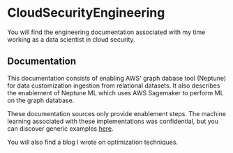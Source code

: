 # CloudSecurityEngineering

You will find the engineering documentation associated with my time working as a data scientist in cloud security. 

## Documentation
This documentation consists of enabling AWS' graph dabase tool (Neptune) for data customization ingestion from relational datasets. It also describes the enablement of Neptune ML which uses AWS Sagemaker to perform ML on the graph database. 

These documentation sources only provide enablement steps. The machine learning associated with these implementations was confidential, but you can discover generic examples [here](https://github.com/aws/graph-notebook/tree/main/src/graph_notebook/notebooks).

You will also find a blog I wrote on optimization techniques.

